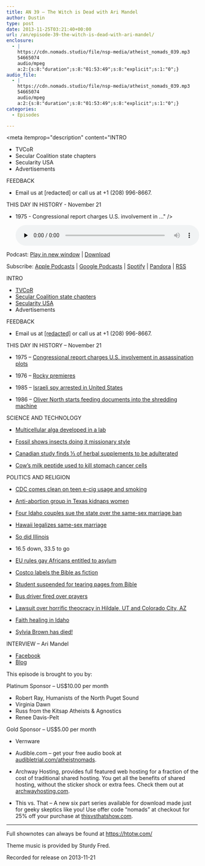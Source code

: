 ```yaml
---
title: AN 39 – The Witch is Dead with Ari Mandel
author: Dustin
type: post
date: 2013-11-25T03:21:40+00:00
url: /an/episode-39-the-witch-is-dead-with-ari-mandel/
enclosure:
  - |
    https://cdn.nomads.studio/file/nsp-media/atheist_nomads_039.mp3
    54665074
    audio/mpeg
    a:2:{s:8:"duration";s:8:"01:53:49";s:8:"explicit";s:1:"0";}
audio_file:
  - |
    https://cdn.nomads.studio/file/nsp-media/atheist_nomads_039.mp3
    54665074
    audio/mpeg
    a:2:{s:8:"duration";s:8:"01:53:49";s:8:"explicit";s:1:"0";}
categories:
  - Episodes

---
```

<div itemscope itemtype="http://schema.org/AudioObject">
  <meta itemprop="name" content="Episode 39 – The Witch is Dead with Ari Mandel" />
  
  <meta itemprop="uploadDate" content="2013-11-24T20:21:40-07:00" />
  
  <meta itemprop="encodingFormat" content="audio/mpeg" />
  
  <meta itemprop="duration" content="PT1H53M49S" />
  
  <meta itemprop="description" content="INTRO
* TVCoR
* Secular Coalition state chapters
* Secularity USA
* Advertisements

FEEDBACK

* Email us at [redacted] or call us at +1 (208) 996-8667.

THIS DAY IN HISTORY - November 21

* 1975 - Congressional report charges U.S. involvement in ..." />
  
  <meta itemprop="contentUrl" content="https://dts.podtrac.com/redirect.mp3/cdn.nomads.studio/file/nsp-media/atheist_nomads_039.mp3" />
  
  <meta itemprop="contentSize" content="52.1" />
  </p> 
  
  <div class="powerpress_player" id="powerpress_player_8294">
    <audio class="wp-audio-shortcode" id="audio-5199-38" preload="none" style="width: 100%;" controls="controls"><source type="audio/mpeg" src="https://dts.podtrac.com/redirect.mp3/cdn.nomads.studio/file/nsp-media/atheist_nomads_039.mp3?_=38" /><a href="https://dts.podtrac.com/redirect.mp3/cdn.nomads.studio/file/nsp-media/atheist_nomads_039.mp3">https://dts.podtrac.com/redirect.mp3/cdn.nomads.studio/file/nsp-media/atheist_nomads_039.mp3</a></audio>
  </div>
</div>

<p class="powerpress_links powerpress_links_mp3">
  Podcast: <a href="https://dts.podtrac.com/redirect.mp3/cdn.nomads.studio/file/nsp-media/atheist_nomads_039.mp3" class="powerpress_link_pinw" target="_blank" title="Play in new window" onclick="return powerpress_pinw('https://htotw.com/?powerpress_pinw=5199-podcast');" rel="nofollow">Play in new window</a> | <a href="https://dts.podtrac.com/redirect.mp3/cdn.nomads.studio/file/nsp-media/atheist_nomads_039.mp3" class="powerpress_link_d" title="Download" rel="nofollow" download="atheist_nomads_039.mp3">Download</a>
</p>

<p class="powerpress_links powerpress_subscribe_links">
  Subscribe: <a href="https://podcasts.apple.com/us/podcast/humanists-take-on-the-world/id530050098?mt=2&ls=1" class="powerpress_link_subscribe powerpress_link_subscribe_itunes" target="_blank" title="Subscribe on Apple Podcasts" rel="nofollow">Apple Podcasts</a> | <a href="https://www.google.com/podcasts?feed=aHR0cDovL2F0aGVpc3Rub21hZHMubGlic3luLmNvbS9yc3M%3D" class="powerpress_link_subscribe powerpress_link_subscribe_googleplay" target="_blank" title="Subscribe on Google Podcasts" rel="nofollow">Google Podcasts</a> | <a href="https://open.spotify.com/show/3LzK2xZGike6Tc1GEMtMbr?si=LieN9SNuTpq96smuaUsH8A" class="powerpress_link_subscribe powerpress_link_subscribe_spotify" target="_blank" title="Subscribe on Spotify" rel="nofollow">Spotify</a> | <a href="https://www.pandora.com/podcast/atheist-nomads/PC:10122?corr=62071012&part=ug" class="powerpress_link_subscribe powerpress_link_subscribe_pandora" target="_blank" title="Subscribe on Pandora" rel="nofollow">Pandora</a> | <a href="https://htotw.com/feed/podcast/" class="powerpress_link_subscribe powerpress_link_subscribe_rss" target="_blank" title="Subscribe via RSS" rel="nofollow">RSS</a>
</p>

INTRO  
* <a href="http://www.tvcor.org" target="_blank" rel="noopener">TVCoR</a>  
* <a href="http://states.secular.org/states" target="_blank" rel="noopener">Secular Coalition state chapters</a>  
* <a href="http://secularity-usa.org/our-mission/" target="_blank" rel="noopener">Secularity USA</a>  
* Advertisements

FEEDBACK

* Email us at <a href="mailto:[redacted]" target="_blank" rel="noopener">[redacted]</a> or call us at +1 (208) 996-8667.

THIS DAY IN HISTORY &#8211; November 21

* 1975 &#8211; <a href="http://www.history.com/this-day-in-history/congressional-report-charges-us-involvement-in-assassination-plots" target="_blank" rel="noopener">Congressional report charges U.S. involvement in assassination plots</a>

* 1976 &#8211; <a href="http://www.history.com/this-day-in-history/rocky-premieres" target="_blank" rel="noopener">Rocky premieres</a>

* 1985 &#8211; <a href="http://www.history.com/this-day-in-history/israeli-spy-arrested-in-united-states" target="_blank" rel="noopener">Israeli spy arrested in United States</a>

* 1986 &#8211; <a href="http://www.history.com/this-day-in-history/oliver-north-starts-feeding-documents-into-the-shredding-machine" target="_blank" rel="noopener">Oliver North starts feeding documents into the shredding machine</a>

SCIENCE AND TECHNOLOGY

* <a href="http://www.newscientist.com/article/dn24535-alga-takes-first-evolutionary-leap-to-multicellularity.html?cmpid=RSS%7CNSNS%7C2012-GLOBAL%7Conline-news#.UnqHDnWnf08" target="_blank" rel="noopener">Multicellular alga developed in a lab</a>

* <a href="http://www.newscientist.com/article/dn24538-oldest-sex-fossil-shows-bugs-did-it-missionary-style.html?cmpid=RSS|NSNS|2012-GLOBAL|online-news#.Uns0mHWnf08" target="_blank" rel="noopener">Fossil shows insects doing it missionary style</a>

* <a href="http://www.nytimes.com/2013/11/05/science/herbal-supplements-are-often-not-what-they-seem.html?ref=science&_r=2&" target="_blank" rel="noopener">Canadian study finds ⅓ of herbal supplements to be adulterated</a>

* <a href="http://www.alphagalileo.org/ViewItem.aspx?ItemId=136242&CultureCode=en" target="_blank" rel="noopener">Cow’s milk peptide used to kill stomach cancer cells</a>

POLITICS AND RELIGION

* <a href="http://reason.com/blog/2013/11/20/cdc-belatedly-reveals-that-smoking-by-te" target="_blank" rel="noopener">CDC comes clean on teen e-cig usage and smoking</a>

* <a href="http://www.news.com.au/world/antiabortion-extremists-urge-kidnapping-of-women-on-way-to-clinic/story-fndir2ev-1226757470246" target="_blank" rel="noopener">Anti-abortion group in Texas kidnaps women</a>

* <a href="http://www.latimes.com/nation/nationnow/la-na-nn-four-couples-sue-idaho-same-sex-marriage-20131108,0,3829304.story#axzz2k5p2d01u" target="_blank" rel="noopener">Four Idaho couples sue the state over the same-sex marriage ban</a>

* <a href="http://www.huffingtonpost.com/2013/11/13/marriage-equality-hawaii_n_4269424.html" target="_blank" rel="noopener">Hawaii legalizes same-sex marriage</a>

* <a href="http://www.latimes.com/nation/nationnow/la-na-nn-illinois-becomes-latest-state-to-approve-samesex-marriage-20131120,0,4038792.story#axzz2lDNTIdaY" target="_blank" rel="noopener">So did Illinois</a>

* 16.5 down, 33.5 to go

* <a href="http://www.telegraph.co.uk/news/worldnews/europe/eu/10432984/EU-rules-that-gay-Africans-are-entitled-to-asylum.html" target="_blank" rel="noopener">EU rules gay Africans entitled to asylum</a>

* <a href="http://www.foxnews.com/opinion/2013/11/18/costco-bible-is-fiction/" target="_blank" rel="noopener">Costco labels the Bible as fiction</a>

* <a href="http://www.rawstory.com/rs/2013/11/04/teen-says-school-suspended-him-for-protesting-anti-gay-bullying-by-tearing-pages-from-bible/" target="_blank" rel="noopener">Student suspended for tearing pages from Bible</a>

* <a href="http://gawker.com/bus-driver-fired-after-praying-with-students-1459947374" target="_blank" rel="noopener">Bus driver fired over prayers</a>

* <a href="http://www.sltrib.com/sltrib/news/57025876-78/church-flds-allred-jeffs.html.csp" target="_blank" rel="noopener">Lawsuit over horrific theocracy in Hildale, UT and Colorado City, AZ</a>

* <a href="http://www.katu.com/news/investigators/Fallen-followers-Investigation-finds-10-more-dead-children-of-faith-healers-231050911.html" target="_blank" rel="noopener">Faith healing in Idaho</a>

* <a href="http://www.cnn.com/2013/11/20/showbiz/sylvia-browne-dies/" target="_blank" rel="noopener">Sylvia Brown has died!</a>

INTERVIEW &#8211; Ari Mandel  
* <a href="https://www.facebook.com/rachmuna" target="_blank" rel="noopener">Facebook</a>  
* <a href="http://heathenhassid.blogspot.com/" target="_blank" rel="noopener">Blog</a>

This episode is brought to you by:

Platinum Sponsor – US$10.00 per month  
* Robert Ray, Humanists of the North Puget Sound  
* Virginia Dawn  
* Russ from the Kitsap Atheists & Agnostics  
* Renee Davis-Pelt

Gold Sponsor – US$5.00 per month  
* Vernware

* Audible.com &#8211; get your free audio book at <a href="audibletrial.com/atheistnomads" target="_blank" rel="noopener">audibletrial.com/atheistnomads</a>.  
* Archway Hosting, provides full featured web hosting for a fraction of the cost of traditional shared hosting. You get all the benefits of shared hosting, without the sticker shock or extra fees. Check them out at <a href="http://archwayhosting.com/" target="_blank" rel="noopener">archwayhosting.com</a>.  
* This vs. That &#8211; A new six part series available for download made just for geeky skeptics like you! Use offer code &#8220;nomads&#8221; at checkout for 25% off your purchase at <a href="http://www.thisvsthatshow.com/" target="_blank" rel="noopener">thisvsthatshow.com</a>.

<hr width="500" />

Full shownotes can always be found at <https://htotw.com/>  

Theme music is provided by Sturdy Fred.

Recorded for release on 2013-11-21